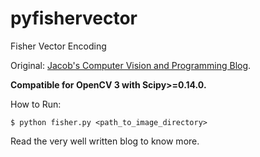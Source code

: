 # pyfishervector
Fisher Vector Encoding

Original: <a href="http://jacobcv.blogspot.in/2014/12/fisher-vector-in-python.html"> Jacob's Computer Vision and Programming Blog</a>.

<b>Compatible for OpenCV 3 with Scipy>=0.14.0.</b>

How to Run:

<code>$ python fisher.py <path_to_image_directory> <vocabulary size></code>

Read the very well written blog to know more.
